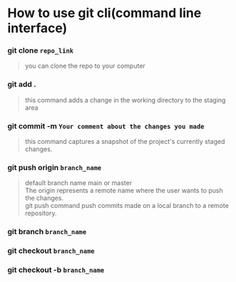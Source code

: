 # How to use git cli(command line interface)

### git clone `repo_link`
> you can clone the repo to your computer

### git add .
>this command adds a change in the working directory to the staging area

### git commit -m `Your comment about the changes you made`
>this command captures a snapshot of the project's currently staged changes. 

### git push origin `branch_name`
 >default branch name main or master  
 The origin represents a remote name where the user wants to push the changes.  
 git push command push commits made on a local branch to a remote repository.  

### git branch `branch_name`
 
### git checkout `branch_name`

### git checkout -b `branch_name`
